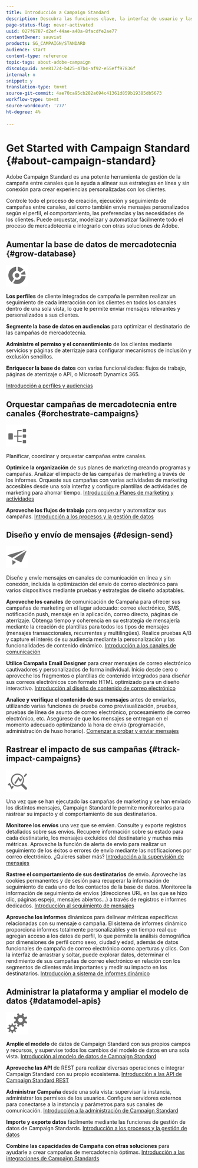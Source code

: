 ```yaml
---
title: Introducción a Campaign Standard
description: Descubra las funciones clave, la interfaz de usuario y las directrices globales.
page-status-flag: never-activated
uuid: 027f6787-d2ef-44ae-a40a-8facdfe2ae77
contentOwner: sauviat
products: SG_CAMPAIGN/STANDARD
audience: start
content-type: reference
topic-tags: about-adobe-campaign
discoiquuid: aee81724-b425-47b4-af92-e55eff97836f
internal: n
snippet: y
translation-type: tm+mt
source-git-commit: 4ae70ca95cb282a694c41361d859b19385db5673
workflow-type: tm+mt
source-wordcount: '777'
ht-degree: 4%

---
```



# Get Started with Campaign Standard {#about-campaign-standard}

Adobe Campaign Standard es una potente herramienta de gestión de la campaña entre canales que le ayuda a alinear sus estrategias en línea y sin conexión para crear experiencias personalizadas con los clientes.

Controle todo el proceso de creación, ejecución y seguimiento de campañas entre canales, así como también envíe mensajes personalizados según el perfil, el comportamiento, las preferencias y las necesidades de los clientes. Puede orquestar, modelizar y automatizar fácilmente todo el proceso de mercadotecnia e integrarlo con otras soluciones de Adobe.

## Aumentar la base de datos de mercadotecnia {#grow-database}

<img width="60px" alt="condiciones" src="assets/icon_segment.svg"/>

**Los perfiles** de cliente integrados de campaña le permiten realizar un seguimiento de cada interacción con los clientes en todos los canales dentro de una sola vista, lo que le permite enviar mensajes relevantes y personalizados a sus clientes.

**Segmente la base de datos en audiencias** para optimizar el destinatario de las campañas de mercadotecnia.

**Administre el permiso y el consentimiento** de los clientes mediante servicios y páginas de aterrizaje para configurar mecanismos de inclusión y exclusión sencillos.

**Enriquecer la base de datos** con varias funcionalidades: flujos de trabajo, páginas de aterrizaje o API, o Microsoft Dynamics 365.

[Introducción a perfiles y audiencias](../../audiences/using/get-started-profiles-and-audiences.md)

## Orquestar campañas de mercadotecnia entre canales {#orchestrate-campaigns}

<img width="60px" alt="condiciones" src="assets/icon_workflows.svg"/>

Planificar, coordinar y orquestar campañas entre canales.

**Optimice la organización** de sus planes de marketing creando programas y campañas. Analizar el impacto de las campañas de marketing a través de los informes. Orqueste sus campañas con varias actividades de marketing accesibles desde una sola interfaz y configure plantillas de actividades de marketing para ahorrar tiempo. [Introducción a Planes de marketing y actividades](../../start/using/programs-and-campaigns.md)

**Aproveche los flujos de trabajo** para orquestar y automatizar sus campañas. [Introducción a los procesos y la gestión de datos](../../automating/using/get-started-workflows.md)

## Diseño y envío de mensajes {#design-send}

<img width="60px" alt="condiciones" src="assets/icon_send.svg"/>

Diseñe y envíe mensajes en canales de comunicación en línea y sin conexión, incluida la optimización del envío de correo electrónico para varios dispositivos mediante pruebas y estrategias de diseño adaptables.

**Aproveche los canales** de comunicación de Campaña para ofrecer sus campañas de marketing en el lugar adecuado: correo electrónico, SMS, notificación push, mensaje en la aplicación, correo directo, páginas de aterrizaje. Obtenga tiempo y coherencia en su estrategia de mensajería mediante la creación de plantillas para todos los tipos de mensajes (mensajes transaccionales, recurrentes y multilingües). Realice pruebas A/B y capture el interés de su audiencia mediante la personalización y las funcionalidades de contenido dinámico. [Introducción a los canales de comunicación](../../channels/using/get-started-communication-channels.md)

**Utilice Campaña Email Designer** para crear mensajes de correo electrónico cautivadores y personalizados de forma individual. Inicio desde cero o aproveche los fragmentos o plantillas de contenido integrados para diseñar sus correos electrónicos con formato HTML optimizado para un diseño interactivo. [Introducción al diseño de contenido de correo electrónico](../../designing/using/designing-content-in-adobe-campaign.md)

**Analice y verifique el contenido de sus mensajes** antes de enviarlos, utilizando varias funciones de prueba como previsualización, pruebas, pruebas de línea de asunto de correo electrónico, procesamiento de correo electrónico, etc. Asegúrese de que los mensajes se entregan en el momento adecuado optimizando la hora de envío (programación, administración de huso horario). [Comenzar a probar y enviar mensajes](../../sending/using/get-started-sending-messages.md)

## Rastrear el impacto de sus campañas {#track-impact-campaigns}

<img width="60px" alt="condiciones" src="assets/icon_report.svg"/>

Una vez que se han ejecutado las campañas de marketing y se han enviado los distintos mensajes, Campaign Standard le permite monitorearlos para rastrear su impacto y el comportamiento de sus destinatarios.

**Monitoree los envíos** una vez que se envíen. Consulte y exporte registros detallados sobre sus envíos. Recupere información sobre su estado para cada destinatario, los mensajes excluidos del destinatario y muchas más métricas.
Aproveche la función de alerta de envío para realizar un seguimiento de los éxitos o errores de envío mediante las notificaciones por correo electrónico. ¿Quieres saber más? [Introducción a la supervisión de mensajes](../../sending/using/monitoring-a-delivery.md)

**Rastree el comportamiento de sus destinatarios** de envío. Aproveche las cookies permanentes y de sesión para recuperar la información de seguimiento de cada uno de los contactos de la base de datos. Monitoree la información de seguimiento de envíos (direcciones URL en las que se hizo clic, páginas espejo, mensajes abiertos...) a través de registros e informes dedicados. [Introducción al seguimiento de mensajes](../../sending/using/tracking-messages.md)

**Aproveche los informes** dinámicos para delinear métricas específicas relacionadas con su mensaje o campaña. El sistema de informes dinámico proporciona informes totalmente personalizables y en tiempo real que agregan acceso a los datos de perfil, lo que permite la análisis demográfica por dimensiones de perfil como sexo, ciudad y edad, además de datos funcionales de campaña de correo electrónico como aperturas y clics. Con la interfaz de arrastrar y soltar, puede explorar datos, determinar el rendimiento de sus campañas de correo electrónico en relación con los segmentos de clientes más importantes y medir su impacto en los destinatarios. [Introducción a sistema de informes dinámico](../../reporting/using/about-dynamic-reports.md)

## Administrar la plataforma y ampliar el modelo de datos {#datamodel-apis}

<img width="60px" alt="condiciones" src="assets/icon_admin.svg"/>

**Amplíe el modelo** de datos de Campaign Standard con sus propios campos y recursos, y supervise todos los cambios del modelo de datos en una sola vista. [Introducción al modelo de datos de Campaign Standard](../../developing/using/get-started-data-model.md)

**Aproveche las API** de REST para realizar diversas operaciones e integrar Campaign Standard con su propio ecosistema. [Introducción a las API de Campaign Standard REST](../../api/using/get-started-apis.md)

**Administrar Campaña** desde una sola vista: supervisar la instancia, administrar los permisos de los usuarios. Configure servidores externos para conectarse a la instancia y parámetros para sus canales de comunicación. [Introducción a la administración de Campaign Standard](../../administration/using/get-started-campaign-administration.md)

**Importe y exporte datos** fácilmente mediante las funciones de gestión de datos de Campaign Standards. [Introducción a los procesos y la gestión de datos](../../automating/using/get-started-workflows.md)

**Combine las capacidades de Campaña con otras soluciones** para ayudarle a crear campañas de mercadotecnia óptimas. [Introducción a las integraciones de Campaign Standards](../../integrating/using/get-started-campaign-integrations.md)
